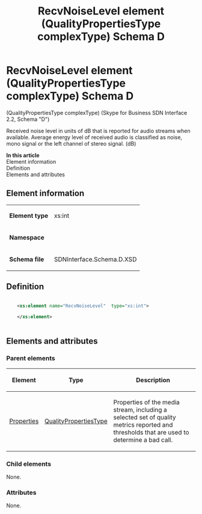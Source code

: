 ﻿---
title: RecvNoiseLevel element (QualityPropertiesType complexType) Schema D
description: Describes the Schema D iteration of the RecvNoiseLevel element (QualityPropertiesType complexType) and provides the element's definition and parent elements.
TOCTitle: RecvNoiseLevel element
ms:assetid: fae4e247-001c-00ff-c6c0-444ca428eb6e
ms:mtpsurl: https://msdn.microsoft.com/library/Mt170960(v=office.16)
ms:contentKeyID: 65855535
ms.date: 08/24/2015
mtps_version: v=office.16
dev_langs:
- xml
---

# RecvNoiseLevel element (QualityPropertiesType complexType) Schema D

(QualityPropertiesType complexType) (Skype for Business SDN Interface 2.2, Schema "D")

Received noise level in units of dB that is reported for audio streams when available. Average energy level of received audio is classified as noise, mono signal or the left channel of stereo signal. (dB)


**In this article**  
Element information  
Definition  
Elements and attributes  

## Element information

<table>
<colgroup>
<col />
<col />
</colgroup>
<tbody>
<tr class="odd">
<td><p><strong>Element type</strong></p></td>
<td><p>xs:int</p></td>
</tr>
<tr class="even">
<td><p><strong>Namespace</strong></p></td>
<td><p></p></td>
</tr>
<tr class="odd">
<td><p><strong>Schema file</strong></p></td>
<td><p>SDNInterface.Schema.D.XSD</p></td>
</tr>
</tbody>
</table>


## Definition

```xml

    <xs:element name="RecvNoiseLevel"  type="xs:int">
    
    </xs:element>
  
```

## Elements and attributes

### Parent elements

<table>
<colgroup>
<col />
<col />
<col />
</colgroup>
<thead>
<tr class="header">
<th><p>Element</p></th>
<th><p>Type</p></th>
<th><p>Description</p></th>
</tr>
</thead>
<tbody>
<tr class="odd">
<td><p><a href="properties-element-qualitytype-complextype-skype-for-business-sdn-interface-2-2-schema-d.md">Properties</a></p></td>
<td><p><a href="qualitypropertiestype-complextype-skype-for-business-sdn-interface-2-2-schema-d.md">QualityPropertiesType</a></p></td>
<td><p>Properties of the media stream, including a selected set of quality metrics reported and thresholds that are used to determine a bad call.</p></td>
</tr>
</tbody>
</table>


### Child elements

None.

### Attributes

None.

